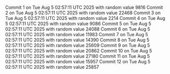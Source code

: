 Commit 1 on Tue Aug  5 02:57:11 UTC 2025 with random value 9816
Commit 2 on Tue Aug  5 02:57:11 UTC 2025 with random value 22468
Commit 3 on Tue Aug  5 02:57:11 UTC 2025 with random value 2214
Commit 4 on Tue Aug  5 02:57:11 UTC 2025 with random value 9086
Commit 5 on Tue Aug  5 02:57:11 UTC 2025 with random value 24088
Commit 6 on Tue Aug  5 02:57:11 UTC 2025 with random value 11983
Commit 7 on Tue Aug  5 02:57:11 UTC 2025 with random value 14390
Commit 8 on Tue Aug  5 02:57:11 UTC 2025 with random value 25609
Commit 9 on Tue Aug  5 02:57:11 UTC 2025 with random value 20862
Commit 10 on Tue Aug  5 02:57:11 UTC 2025 with random value 27180
Commit 11 on Tue Aug  5 02:57:11 UTC 2025 with random value 15957
Commit 12 on Tue Aug  5 02:57:11 UTC 2025 with random value 25857
